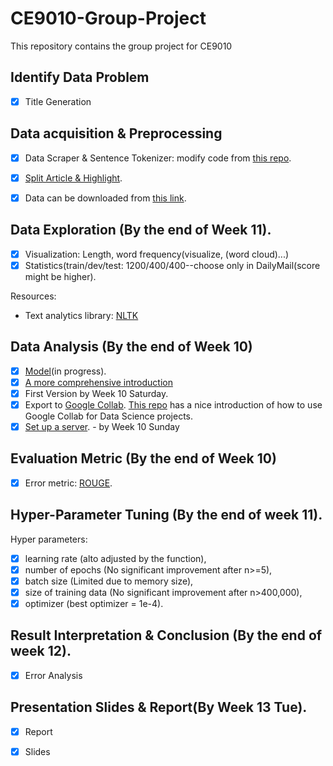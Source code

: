 # CE9010-Group-Project

This repository contains the group project for CE9010

## Identify Data Problem

- [x] Title Generation

## Data acquisition & Preprocessing

- [x] Data Scraper & Sentence Tokenizer: modify code from [this repo](https://github.com/abisee/cnn-dailymail).
- [x] [Split Article & Highlight](https://github.com/EdinburghNLP/Refresh).
- [x] Data can be downloaded from [this link](https://drive.google.com/drive/folders/1SpXFHpWWrq1wGZ8ASfhd14I3-qpAb6_I?usp=sharing).


## Data Exploration (By the end of Week 11).

- [x] Visualization: Length, word frequency(visualize, (word cloud)...)
- [x] Statistics(train/dev/test: 1200/400/400--choose only in DailyMail(score might be higher).

Resources:

- Text analytics library: [NLTK](http://www.nltk.org/book/)

## Data Analysis (By the end of Week 10)

- [x] [Model](https://machinelearningmastery.com/encoder-decoder-models-text-summarization-keras/)(in progress).
- [x] [A more comprehensive introduction](https://towardsdatascience.com/how-to-create-data-products-that-are-magical-using-sequence-to-sequence-models-703f86a231f8)
- [x] First Version by Week 10 Saturday.
- [x] Export to [Google Collab](https://drive.google.com/drive/folders/1t3HqTZ6D4v2CJ290j-x44YKyBcjrY2rf?usp=sharing). [This repo](https://github.com/anqitu/NTUOSS-ImageRecognitionWorkshop) has a nice introduction of how to use Google Collab for Data Science projects.
- [x] [Set up a server](https://github.com/cs231n/gcloud). - by Week 10 Sunday

## Evaluation Metric (By the end of Week 10)

- [x] Error metric: [ROUGE](https://github.com/ShirleyHan6/CE9010-Group-Project/tree/master/Evaluation).

## Hyper-Parameter Tuning (By the end of week 11).

Hyper parameters: 
- [x] learning rate (alto adjusted by the function), 
- [x] number of epochs (No significant improvement after n>=5), 
- [x] batch size (Limited due to memory size), 
- [x] size of training data (No significant improvement after n>400,000),
- [x] optimizer (best optimizer = 1e-4).

## Result Interpretation & Conclusion (By the end of week 12).

- [x] Error Analysis

## Presentation Slides & Report(By Week 13 Tue).

- [x] Report
- [x] Slides

